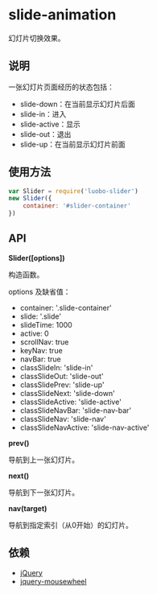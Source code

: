 # slide-animation

幻灯片切换效果。

## 说明

一张幻灯片页面经历的状态包括：

- slide-down：在当前显示幻灯片后面
- slide-in：进入
- slide-active：显示
- slide-out：退出
- slide-up：在当前显示幻灯片前面

## 使用方法

```javascript
var Slider = require('luobo-slider')
new Slider({
    container: '#slider-container'
})
```

## API

**Slider([options])**

构造函数。

options 及缺省值：
- container: '.slide-container'
- slide: '.slide'
- slideTime: 1000
- active: 0
- scrollNav: true
- keyNav: true
- navBar: true
- classSlideIn: 'slide-in'
- classSlideOut: 'slide-out'
- classSlidePrev: 'slide-up'
- classSlideNext: 'slide-down'
- classSlideActive: 'slide-active'
- classSlideNavBar: 'slide-nav-bar'
- classSlideNav: 'slide-nav'
- classSlideNavActive: 'slide-nav-active'

**prev()**

导航到上一张幻灯片。

**next()**

导航到下一张幻灯片。

**nav(target)**

导航到指定索引（从0开始）的幻灯片。

## 依赖

- [jQuery](http://jquery.com)
- [jquery-mousewheel](https://github.com/jquery/jquery-mousewheel)
